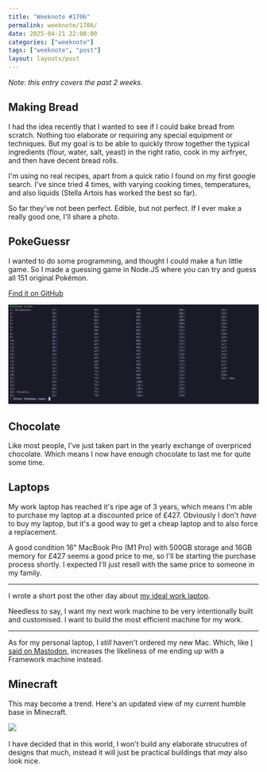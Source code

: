 ```yaml
---
title: "Weeknote #1706"
permalink: weeknote/1706/
date: 2025-04-21 22:00:00
categories: ["weeknote"]
tags: ["weeknote", "post"]
layout: layouts/post
---
```


*Note: this entry covers the past 2 weeks.*


## Making Bread

I had the idea recently that I wanted to see if I could bake bread from scratch. Nothing too elaborate or requiring any special equipment or techniques. But my goal is to be able to quickly throw together the typical ingredients (flour, water, salt, yeast) in the right ratio, cook in my airfryer, and then have decent bread rolls.

I'm using no real recipes, apart from a quick ratio I found on my first google search. I've since tried 4 times, with varying cooking times, temperatures, and also liquids (Stella Artois has worked the best so far).

So far they've not been perfect. Edible, but not perfect. If I ever make a really good one, I'll share a photo.

## PokeGuessr

I wanted to do some programming, and thought I could make a fun little game. So I made a guessing game in Node.JS where you can try and guess all 151 original Pokémon.

[Find it on GitHub](https://github.com/chrishannah/pokeguessr)

![](/posts/weeknote/pokeguessr.png)

## Chocolate

Like most people, I've just taken part in the yearly exchange of overpriced chocolate. Which means I now have enough chocolate to last me for quite some time.

## Laptops

My work laptop has reached it's ripe age of 3 years, which means I'm able to purchase my laptop at a discounted price of £427. Obviously I don't *have* to buy my laptop, but it's a good way to get a cheap laptop and to also force a replacement.

A good condition 16" MacBook Pro (M1 Pro) with 500GB storage and 16GB memory for £427 seems a good price to me, so I'll be starting the purchase process shortly. I expected I'll just resell with the same price to someone in my family.

***

I wrote a short post the other day about [my ideal work laptop](https://chrishannah.me/my-ideal-world-laptop/).

Needless to say, I want my next work machine to be very intentionally built and customised. I want to build the most efficient machine for my work.

***

As for my personal laptop, I *still* haven't ordered my new Mac. Which, like [I said on Mastodon](https://fosstodon.org/@chrishannah/114366329759213910), increases the likeliness of me ending up with a Framework machine instead.

## Minecraft

This may become a trend. Here's an updated view of my current humble base in Minecraft.

![](/posts/weeknote/minecraft-base-02-25.png)

I have decided that in this world, I won't build any elaborate strucutres of designs that much, instead it will just be practical buildings that *may* also look nice.
